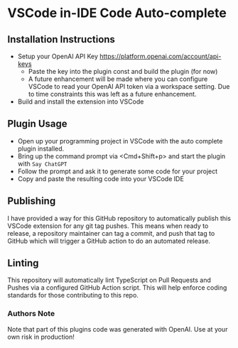 # VSCode in-IDE Code Auto-complete

## Installation Instructions

- Setup your OpenAI API Key https://platform.openai.com/account/api-keys
    + Paste the key into the plugin const and build the plugin (for now)
    + A future enhancement will be made where you can configure VSCode to
    read your OpenAI API token via a workspace setting. Due to time constraints
    this was left as a future enhancement.
- Build and install the extension into VSCode

## Plugin Usage

- Open up your programming project in VSCode with the auto complete plugin installed.
- Bring up the command prompt via <Cmd+Shift+p> and start the plugin with `Say ChatGPT`
- Follow the prompt and ask it to generate some code for your project
- Copy and paste the resulting code into your VSCode IDE

## Publishing

I have provided a way for this GitHub repository to automatically publish
this VSCode extension for any git tag pushes. This means when ready to release,
a repository maintainer can tag a commit, and push that tag to GitHub which will
trigger a GitHub action to do an automated release.

## Linting

This repository will automatically lint TypeScript on Pull Requests and Pushes via
a configured GitHub Action script. This will help enforce coding standards for
those contributing to this repo.

### Authors Note

Note that part of this plugins code was generated with OpenAI. Use at your own
risk in production!
